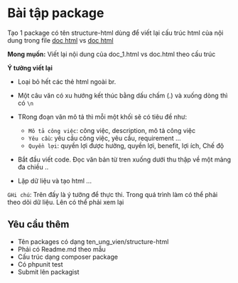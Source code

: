 # Bài tập package
Tạo 1 package có tên structure-html dùng để viết lại cấu trúc html của nội dung trong file [doc html](doc.html) vs [doc html](doc_1.html)

**Mong mụốn:**
Viết lại nội dung của doc_1.html vs doc.html theo cấu trúc

**Ý tưởng viết lại**
- Loại bỏ hết các thẻ html ngoài br.
- Một câu văn có xu hướng kết thúc bằng dấu chấm (.) và xuống dòng thì có `\n`
- TRong đoạn văn mô tả thì mỗi một khối sẽ có tiêu đề như:
 
    - `Mô tả công việc`: công việc, description, mô tả công việc
    -  `Yêu cầu`: yêu cầu công việc, yêu cầu, requirement ...
    - `Quyền lợi`: quyền lợi được hưởng, quyền lợi, benefit, lợi ích, Chế độ

- Bắt đầu viết code. Đọc văn bản từ tren xuống dưới thu thập về một mảng đa chiều ..
- Lặp dữ liệu và tạo html ...

`GHi chú`: Trên đấy là ý tưởng để thực thi. Trong quá trình làm có thể phải theo dõi dữ liệu. Lên có thể phải xem lại
              
## Yêu cầu thêm
- Tên packages có dạng ten_ung_vien/structure-html
- Phải có Readme.md theo mẫu
- Cấu trúc dạng composer package
- Có phpunit test
- Submit lên packagist
